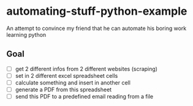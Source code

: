 # automating-stuff-python-example
An attempt to convince my friend that he can automate his boring work learning python

## Goal
- [ ] get 2 different infos from 2 different websites (scraping)
- [ ] set in 2 different excel spreadsheet cells
- [ ] calculate something and insert in another cell
- [ ] generate a PDF from this spreadsheet
- [ ] send this PDF to a predefined email reading from a file
